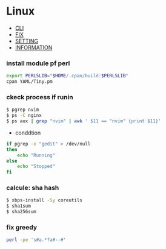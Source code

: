 # Linux
- [CLI](./cli/index.html)
- [FIX](./fix/index.html)
- [SETTING](./setting/index.html)
- [INFORMATION](./information/index.html)



### install module pf perl
```bash
export PERL5LIB="$HOME/.cpan/build:$PERL5LIB"
cpan YAML/Tiny.pm
```

### ckeck process if runin
```bash
$ pgrep nvim
$ ps -C nginx
$ ps aux | grep "nvim" | awk ' $11 == "nvim" {print $11}'
```

- conddtion
```bash
if pgrep -x "gedit" > /dev/null
then
    echo "Running"
else
    echo "Stopped"
fi
```
### calcule: sha hash
```bash
$ xbps-install -Sy coreutils
$ sha1sum
$ sha256sum
```

### fix greedy
```bash
perl -pe 's#a.*?a#--#'
```
